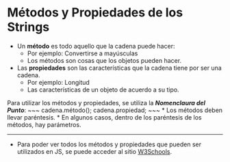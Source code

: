 # Métodos y Propiedades de los Strings
* Un **método** es todo aquello que la cadena puede hacer:
    * Por ejemplo: Convertirse a mayúsculas
    * Los métodos son cosas que los objetos pueden hacer.
* Las **propiedades** son las características que la cadena tiene por ser una cadena.
    * Por ejemplo: Longitud
    * Las características de un objeto de acuerdo a su tipo.


Para utilizar los métodos y propiedades, se utiliza la **_Nomenclaura del Punto_**:
    ~~~
    cadena.método();
    cadena.propiedad;
    ~~~
    * Los métodos deben llevar paréntesis.
    * En algunos casos, dentro de los paréntesis de los métodos, hay parámetros.

* * *
* Para poder ver todos los métodos y propiedades que pueden ser utilizados en JS, se puede acceder al sitio [W3Schools](https://www.w3schools.com/js/js_strings.asp).